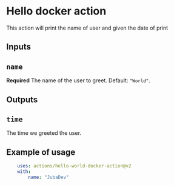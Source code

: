 # Hello docker action

This action will print the name of user and given the date of print

## Inputs

## `name`

**Required** The name of the user to greet. Default: `"World"`.

## Outputs

## `time`

The time we greeted the user.

## Example of usage

```yaml
    uses: actions/hello-world-docker-action@v2
    with:
        name: "JubaDev"
```